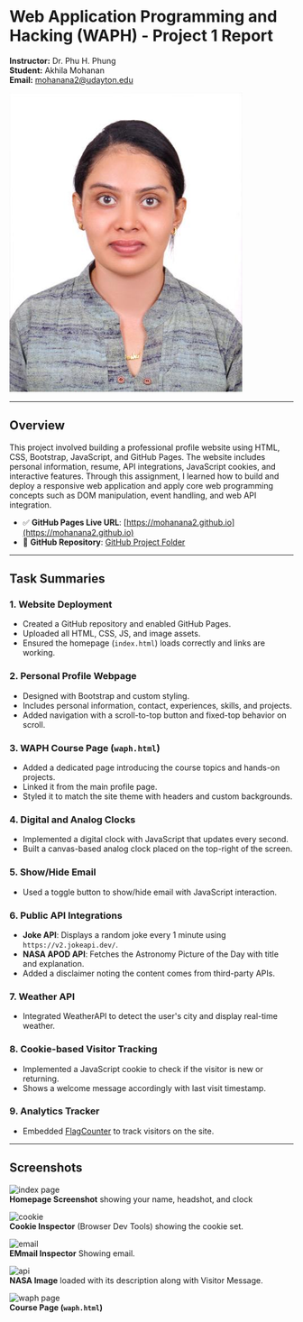 # Web Application Programming and Hacking (WAPH) - Project 1 Report

**Instructor:** Dr. Phu H. Phung  
**Student:** Akhila Mohanan  
**Email:** mohanana2@udayton.edu  

![Headshot](Akhila.jpeg)

---

## Overview

This project involved building a professional profile website using HTML, CSS, Bootstrap, JavaScript, and GitHub Pages. The website includes personal information, resume, API integrations, JavaScript cookies, and interactive features. Through this assignment, I learned how to build and deploy a responsive web application and apply core web programming concepts such as DOM manipulation, event handling, and web API integration.

- ✅ **GitHub Pages Live URL**: [https://mohanana2.github.io](https://mohanana2.github.io)
- 📁 **GitHub Repository**: [GitHub Project Folder](https://github.com/mohanana2/mohanana2.github.io)

---

## Task Summaries

### 1. Website Deployment
- Created a GitHub repository and enabled GitHub Pages.
- Uploaded all HTML, CSS, JS, and image assets.
- Ensured the homepage (`index.html`) loads correctly and links are working.

### 2. Personal Profile Webpage
- Designed with Bootstrap and custom styling.
- Includes personal information, contact, experiences, skills, and projects.
- Added navigation with a scroll-to-top button and fixed-top behavior on scroll.

### 3. WAPH Course Page (`waph.html`)
- Added a dedicated page introducing the course topics and hands-on projects.
- Linked it from the main profile page.
- Styled it to match the site theme with headers and custom backgrounds.

### 4. Digital and Analog Clocks
- Implemented a digital clock with JavaScript that updates every second.
- Built a canvas-based analog clock placed on the top-right of the screen.

### 5. Show/Hide Email
- Used a toggle button to show/hide email with JavaScript interaction.

### 6. Public API Integrations
- **Joke API**: Displays a random joke every 1 minute using `https://v2.jokeapi.dev/`.
- **NASA APOD API**: Fetches the Astronomy Picture of the Day with title and explanation.
- Added a disclaimer noting the content comes from third-party APIs.

### 7. Weather API
- Integrated WeatherAPI to detect the user's city and display real-time weather.

### 8. Cookie-based Visitor Tracking
- Implemented a JavaScript cookie to check if the visitor is new or returning.
- Shows a welcome message accordingly with last visit timestamp.

### 9. Analytics Tracker
- Embedded [FlagCounter](https://flagcounter.com) to track visitors on the site.

---

## Screenshots

![index page](images/index.png)  
**Homepage Screenshot** showing your name, headshot, and clock

![cookie](images/cookie.png)  
**Cookie Inspector** (Browser Dev Tools) showing the cookie set.

![email](images/email.png)  
**EMmail Inspector** Showing email.

![api](images/api.png)  
**NASA Image** loaded with its description along with Visitor Message.

![waph page](images/waph.png)  
 **Course Page (`waph.html`)**
